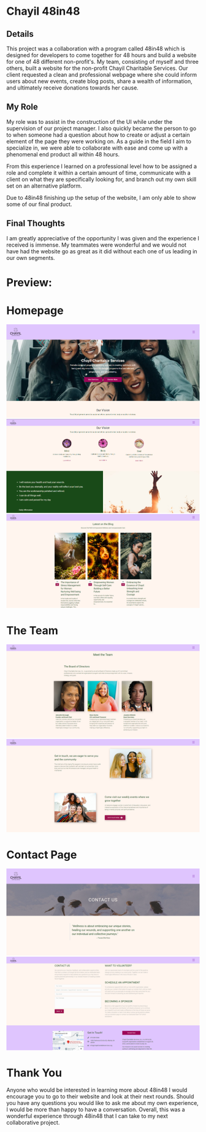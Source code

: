# Chayil 48in48

## Details

This project was a collaboration with a program called 48in48 which is designed for developers to come together for 48 hours and build a website for one of 48 different non-profit's. My team, consisting of myself and three others, built a website for the non-profit Chayil Charitable Services. Our client requested a clean and professional webpage where she could inform users about new events, create blog posts, share a wealth of information, and ultimately receive donations towards her cause.

## My Role

My role was to assist in the construction of the UI while under the supervision of our project manager. I also quickly became the person to go to when someone had a question about how to create or adjust a certain element of the page they were working on. As a guide in the field I aim to specialize in, we were able to collaborate with ease and come up with a phenomenal end product all within 48 hours.


From this experience I learned on a professional level how to be assigned a role and complete it within a certain amount of time, communicate with a client on what they are specifically looking for, and branch out my own skill set on an alternative platform.


Due to 48in48 finishing up the setup of the website, I am only able to show some of our final product.

## Final Thoughts

I am greatly appreciative of the opportunity I was given and the experience I received is immense. My teammates were wonderful and we would not have had the website go as great as it did without each one of us leading in our own segments.

# Preview:

# Homepage

<img src="./images/ChayilHomepage.png">
<img src="./images/ChayilHomepage2.png">
<img src="./images/ChayilHomepage3.png">

# The Team

<img src="./images/ChayilTeam.png">
<img src="./images/ChayilTeam2.png">

# Contact Page

<img src="./images/ChayilContact.png">
<img src="./images/ChayilContact2.png">

# Thank You

Anyone who would be interested in learning more about 48in48 I would encourage you to go to their website and look at their next rounds. Should you have any questions you would like to ask me about my own experience, I would be more than happy to have a conversation. Overall, this was a wonderful experience through 48in48 that I can take to my next collaborative project.
